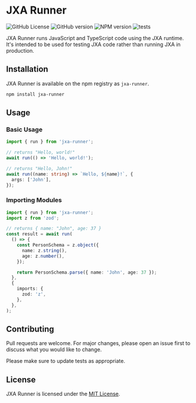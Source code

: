 # JXA Runner

![GitHub License](https://img.shields.io/github/license/targendaz2/jxa-runner)
![GitHub version](https://img.shields.io/github/package-json/v/targendaz2/jxa-runner?label=version)
![NPM version](https://img.shields.io/npm/v/jxa-runner)
![tests](https://github.com/targendaz2/jxa-runner/actions/workflows/test.yml/badge.svg)

JXA Runner runs JavaScript and TypeScript code using the JXA runtime. It's intended to be used for testing JXA code rather than running JXA in production.

## Installation

JXA Runner is available on the npm registry as `jxa-runner`.

```bash
npm install jxa-runner
```

## Usage

### Basic Usage

```typescript
import { run } from 'jxa-runner';

// returns "Hello, world!"
await run(() => 'Hello, world!');

// returns "Hello, John!"
await run((name: string) => `Hello, ${name}!`, {
  args: ['John'],
});
```

### Importing Modules

```typescript
import { run } from 'jxa-runner';
import z from 'zod';

// returns { name: "John", age: 37 }
const result = await run(
  () => {
    const PersonSchema = z.object({
      name: z.string(),
      age: z.number(),
    });

    return PersonSchema.parse({ name: 'John', age: 37 });
  },
  {
    imports: {
      zod: 'z',
    },
  },
);
```

## Contributing

Pull requests are welcome. For major changes, please open an issue first
to discuss what you would like to change.

Please make sure to update tests as appropriate.

## License

JXA Runner is licensed under the [MIT License](https://github.com/targendaz2/jxa-runner/blob/main/LICENSE).

